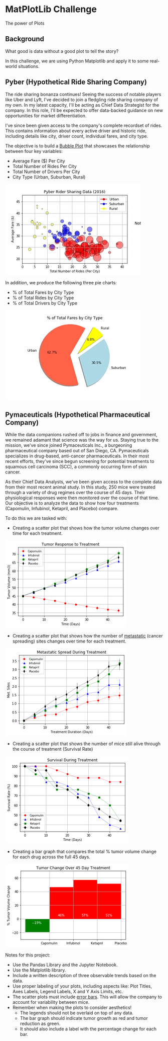 # MatPlotLib Challenge
The power of Plots

## Background

What good is data without a good plot to tell the story?

In this challenge, we are using Python Matplotlib and apply it to some real-world situations. 

## Pyber (Hypothetical Ride Sharing Company)

The ride sharing bonanza continues! Seeing the success of notable players like Uber and Lyft, I've decided to join a fledgling ride sharing company of my own. 
In my latest capacity, I'll be acting as Chief Data Strategist for the company. In this role, I'll be expected to offer data-backed guidance on new opportunities for market differentiation.

I've since been given access to the company's complete recordset of rides. This contains information about every active driver and historic ride, including details like city, driver count, individual fares, and city type.

The objective is to build a [Bubble Plot](https://en.wikipedia.org/wiki/Bubble_chart) that showcases the relationship between four key variables:

* Average Fare ($) Per City
* Total Number of Rides Per City
* Total Number of Drivers Per City
* City Type (Urban, Suburban, Rural)

![Ride](Pyber/Images/Pyber_Rider_Sharing_Data.jpeg)

In addition, we produce the following three pie charts:

* % of Total Fares by City Type
* % of Total Rides by City Type
* % of Total Drivers by City Type

![Ride](Pyber/Images/Total_Fares_By_City.jpeg)


## Pymaceuticals (Hypothetical Pharmaceutical Company)

While the data companions rushed off to jobs in finance and government, we remained adamant that science was the way for us. Staying true to the mission, we've since joined Pymaceuticals Inc., a burgeoning pharmaceutical company based out of San Diego, CA. Pymaceuticals specializes in drug-based, anti-cancer pharmaceuticals. In their most recent efforts, they've since begun screening for potential treatments to squamous cell carcinoma (SCC), a commonly occurring form of skin cancer.

As their Chief Data Analysts, we've been given access to the complete data from their most recent animal study. In this study, 250 mice were treated through a variety of drug regimes over the course of 45 days. Their physiological responses were then monitored over the course of that time. Our objective is to analyze the data to show how four treatments (Capomulin, Infubinol, Ketapril, and Placebo) compare.

To do this we are tasked with:

* Creating a scatter plot that shows how the tumor volume changes over time for each treatment.

![treatments](Pymaceuticals/images/treatments.png)

* Creating a scatter plot that shows how the number of [metastatic](https://en.wikipedia.org/wiki/Metastasis) (cancer spreading) sites changes over time for each treatment.

![treatments](Pymaceuticals/images/during_treatments.png)

* Creating a scatter plot that shows the number of mice still alive through the course of treatment (Survival Rate)

![treatments](Pymaceuticals/images/survival.png)

* Creating a bar graph that compares the total % tumor volume change for each drug across the full 45 days.

![treatments](Pymaceuticals/images/45days.png)

Notes for this project:

* Use the Pandas Library and the Jupyter Notebook.
* Use the Matplotlib library.
* Include a written description of three observable trends based on the data.
* Use proper labeling of your plots, including aspects like: Plot Titles, Axes Labels, Legend Labels, X and Y Axis Limits, etc.
* The scatter plots must include [error bars](https://en.wikipedia.org/wiki/Error_bar). This will allow the company to account for variability between mice. 
* Remember when making the plots to consider aesthetics!
  * The legends should not be overlaid on top of any data.
  * The bar graph should indicate tumor growth as red and tumor reduction as green.
  * It should also include a label with the percentage change for each bar. 




